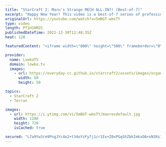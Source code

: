 ```yaml
---
title: "StarCraft 2: Maru's Strange MECH ALL-IN?! (Best-of-7)"
excerpt: "Happy New Year! This video is a best-of-7 series of professional StarCraft 2 between Solar (Zerg) and Maru (Terran). It's the finals of the OlimoLeague 2022 Finale, meaning that all games of this series are played on new maps.  OlimoLeague on Patreon: https://patreon.com/olimoley/  Support my work: https://patreon.com/lowkotv"
originalUrl: https://youtube.com/watch?v=5mBGT-wmsTY
type: video
length: PT1H10M2S
publishedDateTime: 2022-12-30T12:48:35Z
heat: 120

featuredContent: "<iframe width=\"800\" height=\"500\" frameborder=\"0\" src=\"https://www.youtube.com/embed/5mBGT-wmsTY\" allow=\"accelerometer; autoplay; encrypted-media; gyroscope; picture-in-picture\" allowfullscreen></iframe>"

provider:
  name: LowkoTV
  domain: lowko.tv
  images:
    - url: https://everyday-cc.github.io/starcraft2/assets/images/organizations/lowko.tv-50x50.jpg
      width: 50
      height: 50

topics:
  - StarCraft 2
  - Terran

images:
  - url: https://i.ytimg.com/vi/5mBGT-wmsTY/maxresdefault.jpg
    width: 1280
    height: 720
    isCached: true

secured: "L7a9Yw3re9PngJYc4o2+t34oYzFy7j1cr1Ex+Z0xPGqShZbkImkxOA+xNSRs1lMBXQBDd268Su3P3mt6PHMzmB+fQ19CtmK2UNwQicmunnGxOZN6gxIw+QJHzHuz1U0+xMvVZPvf3TYBdqg9kiW/991bgmwlncCgXOcZpL9J6Asa3+tnOBaPWydSzwyKz6MWZUO1XG+Xc0PBVmZYEZkhwyfUKjGaZK9C6nzQCIv9P279yU1fizJU5M/ov2ReXl/TyX5Fb3e285jjEA1n3PhMMqtwOZuGzcquY4zm3KsDQ9poxAekBJddNAq0eGIF9qa3DirFTXaJQ74ypdo1pP2aWBsbvVuYbLPOVlzhL3PIPb6t3/UOmAila3figin/s+WdWT4aBfnRdXxEQDt3bIGJXYPYH9XTkFvkLbK5rgo4HVfoWde/wHhqjxCYujhpELX/;vucx80x0FZLifOMt/VV2Ow=="
---
```


